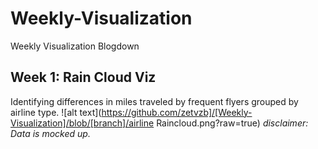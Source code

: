 # Weekly-Visualization
Weekly Visualization Blogdown

## Week 1: Rain Cloud Viz
Identifying differences in miles traveled by frequent flyers grouped by airline type. 
![alt text](https://github.com/zetvzb]/[Weekly-Visualization]/blob/[branch]/airline Raincloud.png?raw=true)
*disclaimer: Data is mocked up.* 
